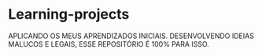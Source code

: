 # Learning-projects
APLICANDO OS MEUS APRENDIZADOS INICIAIS. DESENVOLVENDO IDEIAS MALUCOS E LEGAIS, ESSE REPOSITÓRIO É 100% PARA ISSO.
